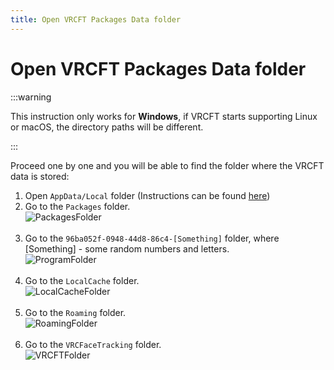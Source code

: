 ```yaml
---
title: Open VRCFT Packages Data folder
---
```


# Open VRCFT Packages Data folder

:::warning

This instruction only works for **Windows**, if VRCFT starts supporting Linux or macOS, the directory paths will be different.

:::

Proceed one by one and you will be able to find the folder where the VRCFT data is stored:
1. Open `AppData/Local` folder (Instructions can be found [here](https://superuser.com/questions/315759/how-to-get-access-to-user-appdata-local-folder-in-windows-7))
2. Go to the `Packages` folder.<br />![PackagesFolder](/images/FoxyFaceVRCFTInterface/general/datafolder/packages/PackagesFolder.png)<br /><br />
3. Go to the `96ba052f-0948-44d8-86c4-[Something]` folder, where \[Something\] - some random numbers and letters.<br />![ProgramFolder](/images/FoxyFaceVRCFTInterface/general/datafolder/packages/ProgramFolder.png)<br /><br />
4. Go to the `LocalCache` folder.<br />![LocalCacheFolder](/images/FoxyFaceVRCFTInterface/general/datafolder/packages/LocalCacheFolder.png)<br /><br />
5. Go to the `Roaming` folder.<br />![RoamingFolder](/images/FoxyFaceVRCFTInterface/general/datafolder/packages/RoamingFolder.png)<br /><br />
6. Go to the `VRCFaceTracking` folder.<br />![VRCFTFolder](/images/FoxyFaceVRCFTInterface/general/datafolder/packages/VRCFTFolder.png)<br /><br />